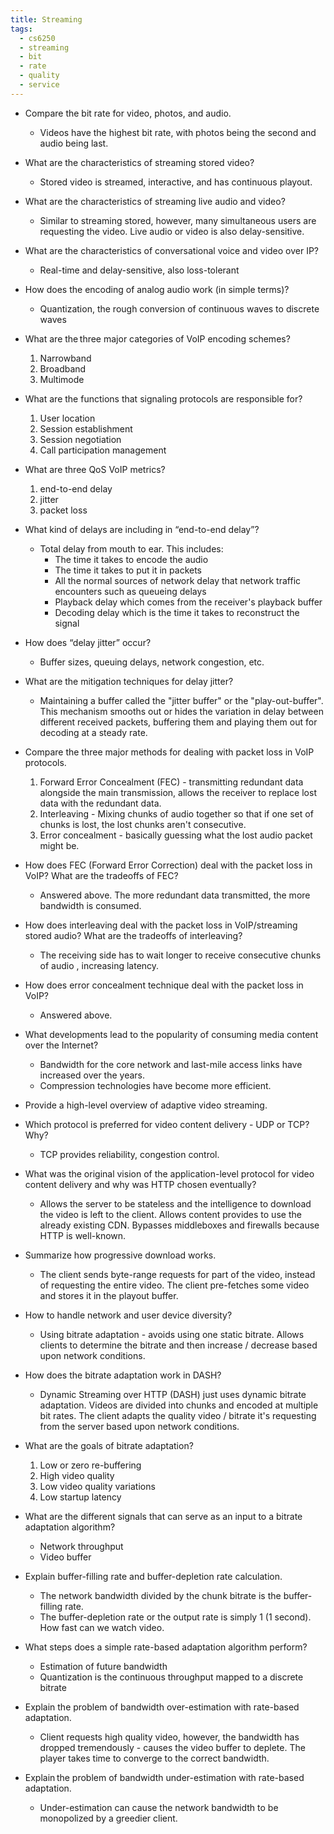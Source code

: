 ```yaml
---
title: Streaming
tags:
  - cs6250
  - streaming
  - bit
  - rate
  - quality
  - service
---
```


- Compare the bit rate for video, photos, and audio.

  - Videos have the highest bit rate, with photos being the second and audio being last.

- What are the characteristics of streaming stored video?

  - Stored video is streamed, interactive, and has continuous playout.

- What are the characteristics of streaming live audio and video?

  - Similar to streaming stored, however, many simultaneous users are requesting the video. Live
    audio or video is also delay-sensitive.

- What are the characteristics of conversational voice and video over IP?

  - Real-time and delay-sensitive, also loss-tolerant

- How does the encoding of analog audio work (in simple terms)?

  - Quantization, the rough conversion of continuous waves to discrete waves

- What are the three major categories of VoIP encoding schemes?

  1. Narrowband
  2. Broadband
  3. Multimode

- What are the functions that signaling protocols are responsible for?

  1. User location
  2. Session establishment
  3. Session negotiation
  4. Call participation management

- What are three QoS VoIP metrics?

  1. end-to-end delay
  2. jitter
  3. packet loss

- What kind of delays are including in “end-to-end delay”?

  - Total delay from mouth to ear. This includes:
    - The time it takes to encode the audio
    - The time it takes to put it in packets
    - All the normal sources of network delay that network traffic encounters such as queueing
      delays
    - Playback delay which comes from the receiver's playback buffer
    - Decoding delay which is the time it takes to reconstruct the signal

- How does “delay jitter” occur?

  - Buffer sizes, queuing delays, network congestion, etc.

- What are the mitigation techniques for delay jitter?

  - Maintaining a buffer called the "jitter buffer" or the "play-out-buffer". This mechanism smooths
    out or hides the variation in delay between different received packets, buffering them and
    playing them out for decoding at a steady rate.

- Compare the three major methods for dealing with packet loss in VoIP protocols.

  1. Forward Error Concealment (FEC) - transmitting redundant data alongside the main transmission,
     allows the receiver to replace lost data with the redundant data.
  2. Interleaving - Mixing chunks of audio together so that if one set of chunks is lost, the lost
     chunks aren't consecutive.
  3. Error concealment - basically guessing what the lost audio packet might be.

- How does FEC (Forward Error Correction) deal with the packet loss in VoIP? What are the tradeoffs
  of FEC?

  - Answered above. The more redundant data transmitted, the more bandwidth is consumed.

- How does interleaving deal with the packet loss in VoIP/streaming stored audio? What are the
  tradeoffs of interleaving?

  - The receiving side has to wait longer to receive consecutive chunks of audio , increasing
    latency.

- How does error concealment technique deal with the packet loss in VoIP?

  - Answered above.

- What developments lead to the popularity of consuming media content over the Internet?

  - Bandwidth for the core network and last-mile access links have increased over the years.
  - Compression technologies have become more efficient.

- Provide a high-level overview of adaptive video streaming.
- Which protocol is preferred for video content delivery - UDP or TCP? Why?

  - TCP provides reliability, congestion control.

- What was the original vision of the application-level protocol for video content delivery and why
  was HTTP chosen eventually?

  - Allows the server to be stateless and the intelligence to download the video is left to the
    client. Allows content provides to use the already existing CDN. Bypasses middleboxes and
    firewalls because HTTP is well-known.

- Summarize how progressive download works.

  - The client sends byte-range requests for part of the video, instead of requesting the entire
    video. The client pre-fetches some video and stores it in the playout buffer.

- How to handle network and user device diversity?

  - Using bitrate adaptation - avoids using one static bitrate. Allows clients to determine the
    bitrate and then increase / decrease based upon network conditions.

- How does the bitrate adaptation work in DASH?

  - Dynamic Streaming over HTTP (DASH) just uses dynamic bitrate adaptation. Videos are divided into
    chunks and encoded at multiple bit rates. The client adapts the quality video / bitrate it's
    requesting from the server based upon network conditions.

- What are the goals of bitrate adaptation?

  1. Low or zero re-buffering
  2. High video quality
  3. Low video quality variations
  4. Low startup latency

- What are the different signals that can serve as an input to a bitrate adaptation algorithm?

  - Network throughput
  - Video buffer

- Explain buffer-filling rate and buffer-depletion rate calculation.

  - The network bandwidth divided by the chunk bitrate is the buffer-filling rate.
  - The buffer-depletion rate or the output rate is simply 1 (1 second). How fast can we watch
    video.

- What steps does a simple rate-based adaptation algorithm perform?

  - Estimation of future bandwidth
  - Quantization is the continuous throughput mapped to a discrete bitrate

- Explain the problem of bandwidth over-estimation with rate-based adaptation.

  - Client requests high quality video, however, the bandwidth has dropped tremendously - causes the
    video buffer to deplete. The player takes time to converge to the correct bandwidth.

- Explain the problem of bandwidth under-estimation with rate-based adaptation.

  - Under-estimation can cause the network bandwidth to be monopolized by a greedier client.
